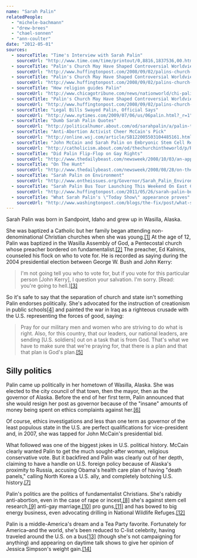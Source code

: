```yaml
---
name: "Sarah Palin"
relatedPeople:
  - "michele-bachmann"
  - "drew-brees"
  - "chael-sonnen"
  - "ann-coulter"
date: "2012-05-01"
sources:
  - sourceTitle: "Time's Interview with Sarah Palin"
    sourceUrl: "http://www.time.com/time/printout/0,8816,1837536,00.html"
  - sourceTitle: "Palin's Church May Have Shaped Controversial Worldview"
    sourceUrl: "http://www.huffingtonpost.com/2008/09/02/palins-church-may-have-sh_n_123205.html"
  - sourceTitle: "Palin's Church May Have Shaped Controversial Worldview"
    sourceUrl: "http://www.huffingtonpost.com/2008/09/02/palins-church-may-have-sh_n_123205.html"
  - sourceTitle: "How religion guides Palin"
    sourceUrl: "http://www.chicagotribune.com/news/nationworld/chi-palin-religion_06sep06,0,3371419.story"
  - sourceTitle: "Palin's Church May Have Shaped Controversial Worldview"
    sourceUrl: "http://www.huffingtonpost.com/2008/09/02/palins-church-may-have-sh_n_123205.html"
  - sourceTitle: "Legal Bills Swayed Palin, Official Says"
    sourceUrl: "http://www.nytimes.com/2009/07/06/us/06palin.html?_r=1"
  - sourceTitle: "Dumb Sarah Palin Quotes"
    sourceUrl: "http://politicalhumor.about.com/od/sarahpalin/a/palin-top-10.htm"
  - sourceTitle: "Anti-Abortion Activist Cheer McCain's Pick"
    sourceUrl: "http://online.wsj.com/article/SB122005503104485161.html?mod=googlenews_wsj"
  - sourceTitle: "John McCain and Sarah Palin on Embryonic Stem Cell Research"
    sourceUrl: "http://catholicism.about.com/od/thechurchintheworld/p/Republican_ESCR.htm"
  - sourceTitle: "Did Palin Flip-Flop on Gay Rights"
    sourceUrl: "http://www.thedailybeast.com/newsweek/2008/10/03/an-apparent-flip-flop-on-gay-rights.html"
  - sourceTitle: "On The Hunt"
    sourceUrl: "http://www.thedailybeast.com/newsweek/2008/08/28/on-the-hunt.html"
  - sourceTitle: "Sarah Palin on Environment"
    sourceUrl: "http://www.ontheissues.org/Governor/Sarah_Palin_Environment.htm"
  - sourceTitle: "Sarah Palin Bus Tour Launching This Weekend On East Coast"
    sourceUrl: "http://www.huffingtonpost.com/2011/05/26/sarah-palin-bus-tour-hist_n_867472.html"
  - sourceTitle: "What Sarah Palin's \"Today Show\" appearance proves"
    sourceUrl: "http://www.washingtonpost.com/blogs/the-fix/post/what-sarah-palins-today-show-appearance-proves/2012/04/03/gIQAxz77sS_blog.html"
---
```


Sarah Palin was born in Sandpoint, Idaho and grew up in Wasilla, Alaska.

She was baptized a Catholic but her family began attending non-denominational Christian churches when she was young.<a class="source-citation" href="http://www.time.com/time/printout/0,8816,1837536,00.html" title="Time&apos;s Interview with Sarah Palin">[1]</a> At the age of 12, Palin was baptized in the Wasilla Assembly of God, a Pentecostal church whose preacher bordered on fundamentalist.<a class="source-citation" href="http://www.huffingtonpost.com/2008/09/02/palins-church-may-have-sh_n_123205.html" title="Palin&apos;s Church May Have Shaped Controversial Worldview">[2]</a> The preacher, Ed Kalnins, counseled his flock on who to vote for. He is recorded as saying during the 2004 presidential election between George W. Bush and John Kerry:

>I'm not going tell you who to vote for, but if you vote for this particular person [John Kerry], I question your salvation. I'm sorry. [Read: you're going to hell.]<a class="source-citation" href="http://www.huffingtonpost.com/2008/09/02/palins-church-may-have-sh_n_123205.html" title="Palin&apos;s Church May Have Shaped Controversial Worldview">[3]</a>

So it's safe to say that the separation of church and state isn't something Palin endorses politically. She's advocated for the instruction of creationism in public schools<a class="source-citation" href="http://www.chicagotribune.com/news/nationworld/chi-palin-religion_06sep06,0,3371419.story" title="How religion guides Palin">[4]</a> and painted the war in Iraq as a righteous crusade with the U.S. representing the forces of good, saying:

>Pray for our military men and women who are striving to do what is right. Also, for this country, that our leaders, our national leaders, are sending [U.S. soldiers] out on a task that is from God. That's what we have to make sure that we're praying for, that there is a plan and that that plan is God's plan.<a class="source-citation" href="http://www.huffingtonpost.com/2008/09/02/palins-church-may-have-sh_n_123205.html" title="Palin&apos;s Church May Have Shaped Controversial Worldview">[5]</a>

## Silly politics

Palin came up politically in her hometown of Wasilla, Alaska. She was elected to the city council of that town, then the mayor, then as the governor of Alaska. Before the end of her first term, Palin announced that she would resign her post as governor because of the "insane" amounts of money being spent on ethics complaints against her.<a class="source-citation" href="http://www.nytimes.com/2009/07/06/us/06palin.html?_r=1" title="Legal Bills Swayed Palin, Official Says">[6]</a>

Of course, ethics investigations and less than one term as governor of the least populous state in the U.S. are perfect qualifications for vice-president and, in 2007, she was tapped for John McCain's presidential bid.

What followed was one of the biggest jokes in U.S. political history. McCain clearly wanted Palin to get the much sought-after woman, religious conservative vote. But it backfired and Palin was clearly out of her depth, claiming to have a handle on U.S. foreign policy because of Alaska's proximity to Russia, accusing Obama's health care plan of having "death panels," calling North Korea a U.S. ally, and completely botching U.S. history.<a class="source-citation" href="http://politicalhumor.about.com/od/sarahpalin/a/palin-top-10.htm" title="Dumb Sarah Palin Quotes">[7]</a>

Palin's politics are the politics of fundamentalist Christians. She's rabidly anti-abortion, even in the case of rape or incest,<a class="source-citation" href="http://online.wsj.com/article/SB122005503104485161.html?mod=googlenews_wsj" title="Anti-Abortion Activist Cheer McCain&apos;s Pick">[8]</a> she's against stem cell research,<a class="source-citation" href="http://catholicism.about.com/od/thechurchintheworld/p/Republican_ESCR.htm" title="John McCain and Sarah Palin on Embryonic Stem Cell Research">[9]</a> anti-gay marriage,<a class="source-citation" href="http://www.thedailybeast.com/newsweek/2008/10/03/an-apparent-flip-flop-on-gay-rights.html" title="Did Palin Flip-Flop on Gay Rights">[10]</a> pro guns,<a class="source-citation" href="http://www.thedailybeast.com/newsweek/2008/08/28/on-the-hunt.html" title="On The Hunt">[11]</a> and has bowed to big energy business, even advocating drilling in National Wildlife Refuges.<a class="source-citation" href="http://www.ontheissues.org/Governor/Sarah_Palin_Environment.htm" title="Sarah Palin on Environment">[12]</a>

Palin is a middle-America's dream and a Tea Party favorite. Fortunately for America–and the world, she's been reduced to C-list celebrity, having traveled around the U.S. on a bus<a class="source-citation" href="http://www.huffingtonpost.com/2011/05/26/sarah-palin-bus-tour-hist_n_867472.html" title="Sarah Palin Bus Tour Launching This Weekend On East Coast">[13]</a> (though she's not campaigning for anything) and appearing on daytime talk shows to give her opinion of Jessica Simpson's weight gain.<a class="source-citation" href="http://www.washingtonpost.com/blogs/the-fix/post/what-sarah-palins-today-show-appearance-proves/2012/04/03/gIQAxz77sS_blog.html" title="What Sarah Palin&apos;s &quot;Today Show&quot; appearance proves">[14]</a>